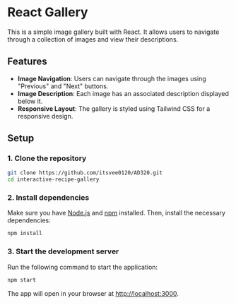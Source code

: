 # React Gallery

This is a simple image gallery built with React. It allows users to navigate through a collection of images and view their descriptions.

## Features

- **Image Navigation**: Users can navigate through the images using "Previous" and "Next" buttons.
- **Image Description**: Each image has an associated description displayed below it.
- **Responsive Layout**: The gallery is styled using Tailwind CSS for a responsive design.

## Setup

### 1. Clone the repository

```bash
git clone https://github.com/itsvee0120/AD320.git
cd interactive-recipe-gallery
```

### 2. Install dependencies

Make sure you have [Node.js](https://nodejs.org/) and [npm](https://npmjs.com/) installed. Then, install the necessary dependencies:

```bash
npm install
```

### 3. Start the development server

Run the following command to start the application:

```bash
npm start
```

The app will open in your browser at [http://localhost:3000](http://localhost:3000).
